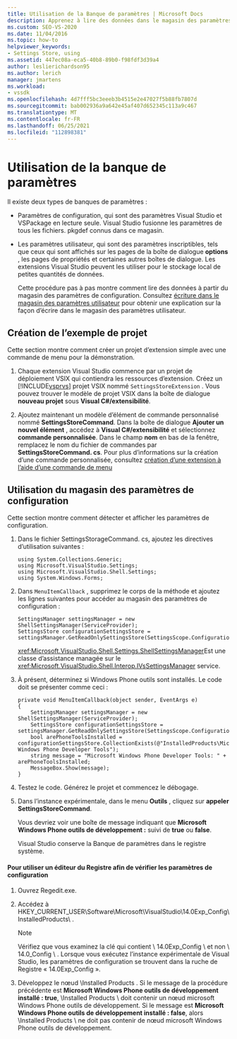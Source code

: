 ```yaml
---
title: Utilisation de la Banque de paramètres | Microsoft Docs
description: Apprenez à lire des données dans le magasin des paramètres de configuration, qui sont des paramètres Visual Studio et VSPackage en lecture seule.
ms.custom: SEO-VS-2020
ms.date: 11/04/2016
ms.topic: how-to
helpviewer_keywords:
- Settings Store, using
ms.assetid: 447ec08a-eca5-40b8-89b0-f98fdf3d39a4
author: leslierichardson95
ms.author: lerich
manager: jmartens
ms.workload:
- vssdk
ms.openlocfilehash: 4d7fff5bc3eeeb3b4515e2e47027f5b88fb7807d
ms.sourcegitcommit: bab002936a9a642e45af407d652345c113a9c467
ms.translationtype: MT
ms.contentlocale: fr-FR
ms.lasthandoff: 06/25/2021
ms.locfileid: "112898381"
---
```

# <a name="using-the-settings-store"></a>Utilisation de la banque de paramètres
Il existe deux types de banques de paramètres :

- Paramètres de configuration, qui sont des paramètres Visual Studio et VSPackage en lecture seule. Visual Studio fusionne les paramètres de tous les fichiers. pkgdef connus dans ce magasin.

- Les paramètres utilisateur, qui sont des paramètres inscriptibles, tels que ceux qui sont affichés sur les pages de la boîte de dialogue **options** , les pages de propriétés et certaines autres boîtes de dialogue. Les extensions Visual Studio peuvent les utiliser pour le stockage local de petites quantités de données.

  Cette procédure pas à pas montre comment lire des données à partir du magasin des paramètres de configuration. Consultez [écriture dans le magasin des paramètres utilisateur](../extensibility/writing-to-the-user-settings-store.md) pour obtenir une explication sur la façon d’écrire dans le magasin des paramètres utilisateur.

## <a name="creating-the-example-project"></a>Création de l’exemple de projet
 Cette section montre comment créer un projet d’extension simple avec une commande de menu pour la démonstration.

1. Chaque extension Visual Studio commence par un projet de déploiement VSIX qui contiendra les ressources d’extension. Créez un [!INCLUDE[vsprvs](../code-quality/includes/vsprvs_md.md)] projet VSIX nommé `SettingsStoreExtension` . Vous pouvez trouver le modèle de projet VSIX dans la boîte de dialogue **nouveau projet** sous **Visual C#/extensibilité**.

2. Ajoutez maintenant un modèle d’élément de commande personnalisé nommé **SettingsStoreCommand**. Dans la boîte de dialogue **Ajouter un nouvel élément** , accédez à **Visual C#/extensibilité** et sélectionnez **commande personnalisée**. Dans le champ **nom** en bas de la fenêtre, remplacez le nom du fichier de commandes par **SettingsStoreCommand. cs**. Pour plus d’informations sur la création d’une commande personnalisée, consultez [création d’une extension à l’aide d’une commande de menu](../extensibility/creating-an-extension-with-a-menu-command.md)

## <a name="using-the-configuration-settings-store"></a>Utilisation du magasin des paramètres de configuration
 Cette section montre comment détecter et afficher les paramètres de configuration.

1. Dans le fichier SettingsStorageCommand. cs, ajoutez les directives d’utilisation suivantes :

   ```
   using System.Collections.Generic;
   using Microsoft.VisualStudio.Settings;
   using Microsoft.VisualStudio.Shell.Settings;
   using System.Windows.Forms;
   ```

2. Dans `MenuItemCallback` , supprimez le corps de la méthode et ajoutez les lignes suivantes pour accéder au magasin des paramètres de configuration :

   ```
   SettingsManager settingsManager = new ShellSettingsManager(ServiceProvider);
   SettingsStore configurationSettingsStore = settingsManager.GetReadOnlySettingsStore(SettingsScope.Configuration);
   ```

    <xref:Microsoft.VisualStudio.Shell.Settings.ShellSettingsManager>Est une classe d’assistance managée sur le <xref:Microsoft.VisualStudio.Shell.Interop.IVsSettingsManager> service.

3. À présent, déterminez si Windows Phone outils sont installés. Le code doit se présenter comme ceci :

   ```
   private void MenuItemCallback(object sender, EventArgs e)
   {
       SettingsManager settingsManager = new ShellSettingsManager(ServiceProvider);
       SettingsStore configurationSettingsStore = settingsManager.GetReadOnlySettingsStore(SettingsScope.Configuration);
       bool arePhoneToolsInstalled = configurationSettingsStore.CollectionExists(@"InstalledProducts\Microsoft Windows Phone Developer Tools");
       string message = "Microsoft Windows Phone Developer Tools: " + arePhoneToolsInstalled;
       MessageBox.Show(message);
   }
   ```

4. Testez le code. Générez le projet et commencez le débogage.

5. Dans l’instance expérimentale, dans le menu **Outils** , cliquez sur **appeler SettingsStoreCommand**.

    Vous devriez voir une boîte de message indiquant que **Microsoft Windows Phone outils de développement :**  suivi de **true** ou **false**.

   Visual Studio conserve la Banque de paramètres dans le registre système.

#### <a name="to-use-a-registry-editor-to-verify-configuration-settings"></a>Pour utiliser un éditeur du Registre afin de vérifier les paramètres de configuration

1. Ouvrez Regedit.exe.

2. Accédez à HKEY_CURRENT_USER\Software\Microsoft\VisualStudio\14.0Exp_Config\InstalledProducts\\ .

    > [!NOTE]
    > Vérifiez que vous examinez la clé qui contient \ 14.0Exp_Config \ et non \ 14.0_Config \\ . Lorsque vous exécutez l’instance expérimentale de Visual Studio, les paramètres de configuration se trouvent dans la ruche de Registre « 14.0Exp_Config ».

3. Développez le nœud \Installed Products \. Si le message de la procédure précédente est **Microsoft Windows Phone outils de développement installé : true**, \Installed Products \ doit contenir un nœud microsoft Windows Phone outils de développement. Si le message est **Microsoft Windows Phone outils de développement installé : false**, alors \Installed Products \ ne doit pas contenir de nœud microsoft Windows Phone outils de développement.
